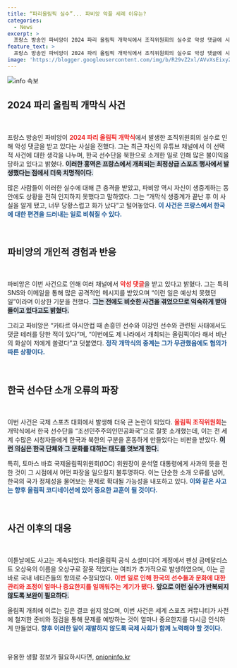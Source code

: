 ```yaml
---
title: “파리올림픽 실수”... 파비앙 악플 세례 이유는?
categories:
  - News
excerpt: >
  프랑스 방송인 파비앙이 2024 파리 올림픽 개막식에서 조직위원회의 실수로 악성 댓글에 시달리고 있다. 한국 선수단이 북한으로 소개된 사건에 실망을 토로하며, 댓글 테러에 대한 고충을 털어놨다.
feature_text: >
  프랑스 방송인 파비앙이 2024 파리 올림픽 개막식에서 조직위원회의 실수로 악성 댓글에 시달리고 있다. 한국 선수단이 북한으로 소개된 사건에 실망을 토로하며, 댓글 테러에 대한 고충을 털어놨다.
image: 'https://blogger.googleusercontent.com/img/b/R29vZ2xl/AVvXsEixyZcFfHzMRdzZMjFBmAUKJYCLCGyLL1o632UiGVXcaFdKo_bkvkuCioo0uUKlGfBVcT3P84aROyZIXSBEx3Aw5nCQ3pTgDom1WDC4m8eifvWiAmWEEVb4x6G_l8C0QH225ldMjyaFvpxGEBGNO37VmDTDMHGhJPq73UglMfDca1-0aw/s1600/blogspot.png'
---
```


<p><img src="https://blogger.googleusercontent.com/img/b/R29vZ2xl/AVvXsEixyZcFfHzMRdzZMjFBmAUKJYCLCGyLL1o632UiGVXcaFdKo_bkvkuCioo0uUKlGfBVcT3P84aROyZIXSBEx3Aw5nCQ3pTgDom1WDC4m8eifvWiAmWEEVb4x6G_l8C0QH225ldMjyaFvpxGEBGNO37VmDTDMHGhJPq73UglMfDca1-0aw/s1600/blogspot.png" alt="info 속보" /></p>

<h2 data-ke-size="size26">2024 파리 올림픽 개막식 사건</h2>

<p data-ke-size="size16">&nbsp;</p>

<p>프랑스 방송인 파비앙이 <b><span style="color: #ee2323;">2024 파리 올림픽 개막식</span></b>에서 발생한 조직위원회의 실수로 인해 악성 댓글을 받고 있다는 사실을 전했다. 그는 최근 자신의 유튜브 채널에서 이 선택적 사건에 대한 생각을 나누며, 한국 선수단을 북한으로 소개한 일로 인해 많은 불이익을 당하고 있다고 밝혔다. <b><span style="background-color: #21538527;">이러한 홍역은 프랑스에서 개최되는 최정상급 스포츠 행사에서 발생했다는 점에서 더욱 치명적이다.</span></b> </p>

<p>많은 사람들이 이러한 실수에 대해 큰 충격을 받았고, 파비앙 역시 자신이 생중계하는 동안에도 상황을 전혀 인지하지 못했다고 말하였다. 그는 “개막식 생중계가 끝난 후 이 사실을 알게 됐고, 너무 당황스럽고 화가 났다”고 털어놓았다. <b><span style="color: #1a5490;">이 사건은 프랑스에서 한국에 대한 편견을 드러내는 일로 비춰질 수 있다.</span></b></p>

<p data-ke-size="size16">&nbsp;</p>

<h2 data-ke-size="size26">파비앙의 개인적 경험과 반응</h2>

<p data-ke-size="size16">&nbsp;</p>

<p>파비앙은 이번 사건으로 인해 여러 채널에서 <b><span style="color: #ee2323;">악성 댓글</span></b>을 받고 있다고 밝혔다. 그는 특히 SNS와 이메일을 통해 많은 공격적인 메시지를 받았으며 “이런 일은 예상치 못했던 일”이라며 이상한 기분을 전했다. <b><span style="background-color: #21538527;">그는 전에도 비슷한 사건을 겪었으므로 익숙하게 받아들이고 있다고도 밝혔다.</span></b></p>

<p>그리고 파비앙은 “카타르 아시안컵 때 손흥민 선수와 이강인 선수와 관련된 사태에서도 댓글 테러를 당한 적이 있다”며, “이번에도 제 나라에서 개최되는 올림픽이라 해서 비난의 화살이 저에게 쏠렸다”고 덧붙였다. <b><span style="color: #1a5490;">정작 개막식의 중계는 그가 무관했음에도 혐의가 따른 상황이다.</span></b></p>

<p data-ke-size="size16">&nbsp;</p>

<h2 data-ke-size="size26">한국 선수단 소개 오류의 파장</h2>

<p data-ke-size="size16">&nbsp;</p>

<p>이번 사건은 국제 스포츠 대회에서 발생해 더욱 큰 논란이 되었다. <b><span style="color: #ee2323;">올림픽 조직위원회</span></b>는 개막식에서 한국 선수단을 “조선민주주의인민공화국”으로 잘못 소개했는데, 이는 전 세계 수많은 시청자들에게 한국과 북한의 구분을 혼동하게 만들었다는 비판을 받았다. <b><span style="background-color: #21538527;">이런 의심은 한국 단체와 그 문화를 대하는 태도를 엿보게 한다.</span></b></p>

<p>특히, 토마스 바흐 국제올림픽위원회(IOC) 위원장이 윤석열 대통령에게 사과의 뜻을 전한 것이 그 시점에서 어떤 파장을 일으킬지 불투명하다. 이는 단순한 소개 오류를 넘어, 한국의 국가 정체성을 물어보는 문제로 확대될 가능성을 내포하고 있다. <b><span style="color: #1a5490;">이와 같은 사고는 향후 올림픽 코디네이션에 있어 중요한 교훈이 될 것이다.</span></b></p>

<p data-ke-size="size16">&nbsp;</p>

<h2 data-ke-size="size26">사건 이후의 대응</h2>

<p data-ke-size="size16">&nbsp;</p>

<p>이튿날에도 사고는 계속되었다. 파리올림픽 공식 소셜미디어 계정에서 펜싱 금메달리스트 오상욱의 이름을 오상구로 잘못 적었다는 여죄가 추가적으로 발생하였으며, 이는 곧바로 국내 네티즌들의 항의로 수정되었다. <b><span style="color: #ee2323;">이번 일로 인해 한국의 선수들과 문화에 대한 관리와 조정이 얼마나 중요한지를 일깨워주는 계기가 됐다.</span></b> <b><span style="background-color: #21538527;">앞으로 이런 실수가 반복되지 않도록 보완이 필요하다.</span></b> </p>

<p>올림픽 개최에 이르는 길은 결코 쉽지 않으며, 이번 사건은 세계 스포츠 커뮤니티가 사전에 철저한 준비와 점검을 통해 문제를 예방하는 것이 얼마나 중요한지를 다시금 인식하게 만들었다. <b><span style="color: #1a5490;">향후 이러한 일이 재발하지 않도록 국제 사회가 함께 노력해야 할 것이다.</span></b></p>

<p data-ke-size="size16">&nbsp;</p>
유용한 생활 정보가 필요하시다면, <a href="https://onioninfo.kr" rel="dofollow">onioninfo.kr</a>


